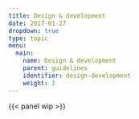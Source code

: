 ```yaml
---
title: Design & development
date: 2017-01-27
dropdown: true
type: topic
menu:
  main:
    name: Design & development
    parent: guidelines
    identifier: design-development
    weight: 1
---
```


{{< panel wip >}}
